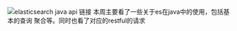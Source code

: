 
![elasticsearch java api 链接]("https://www.elastic.co/guide/en/elasticsearch/client/java-api/5.2/java-api.html")
  本周主要看了一些关于es在java中的使用，包括基本的查询 聚合等。同时也看了对应的restful的请求
